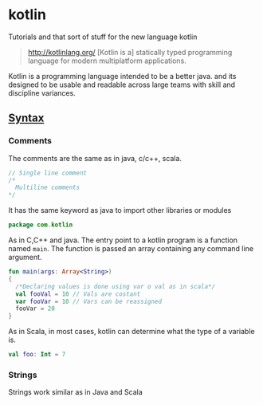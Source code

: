 # kotlin
Tutorials and that sort of stuff for the new language kotlin


> http://kotlinlang.org/
[Kotlin is a] statically typed programming language for modern multiplatform applications.

Kotlin is a programming language intended to be a better java. and its designed to be
usable and readable across large teams with skill and discipline variances.



## [Syntax](https://learnxinyminutes.com/docs/kotlin/)


### Comments
The comments are the same as in java, c/c++, scala.
```kotlin
// Single line comment
/*
  Multiline comments
*/
```

It has the same keyword as java to import other libraries or modules
```kotlin
package com.kotlin
```

As in C,C++ and java. The entry point to a kotlin program is a function named
`main`. The function is passed an array containing any command line argument.

```kotlin
fun main(args: Array<String>)
{
  /*Declaring values is done using var o val as in scala*/
  val fooVal = 10 // Vals are costant
  var fooVar = 10 // Vars can be reassigned
  fooVar = 20
}
```

As in Scala, in most cases, kotlin can determine what the type of a variable is.
```kotlin
val foo: Int = 7
```

### Strings

Strings work similar as in Java and Scala
